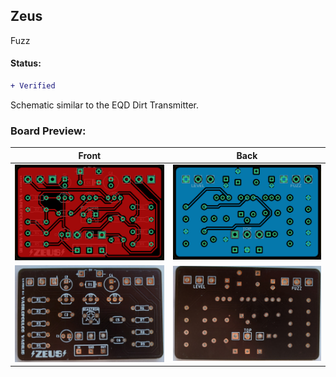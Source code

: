 ## Zeus

Fuzz

#### Status:
```diff
+ Verified
```

Schematic similar to the EQD Dirt Transmitter.

### Board Preview: 

Front             |  Back
:-------------------------:|:-------------------------:
<img src="Zeus_Front.png?raw=true">  |  <img src="Zeus_Back.png?raw=true">
<img src="Zeus_picf.jpg?raw=true">  |  <img src="Zeus_picb.jpg?raw=true">

